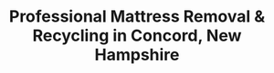 ---
layout: location.njk
title: "Professional Mattress Removal & Recycling in Concord, New Hampshire"
metaDescription: "Reliable mattress pickup in New Hampshire's capital Concord. Over 1 million mattresses recycled nationwide. Trusted by state employees and Granite State families "
permalink: /mattress-removal/new-hampshire/concord/
state: "New Hampshire"
stateSlug: "new-hampshire"
city: "Concord"
citySlug: "concord"
zip: "03301"
latitude: 43.2081
longitude: -71.5376
tier: 2
population: 43976
businessLicense: "NH-CON-2025-001"
pricing:
  oneItem: 125
  twoItems: 155
  threeItems: 180
  isPopular: twoItems
serviceArea: "Concord, New Hampshire and surrounding Merrimack County communities"
neighborhoods: [
  {
    "name": "Downtown Concord",
    "zipCodes": ["03301"]
  },
  {
    "name": "West End",
    "zipCodes": ["03301"]
  },
  {
    "name": "East End",
    "zipCodes": ["03301"]
  },
  {
    "name": "North End",
    "zipCodes": ["03301"]
  },
  {
    "name": "South End",
    "zipCodes": ["03301"]
  },
  {
    "name": "Penacook",
    "zipCodes": ["03303"]
  },
  {
    "name": "East Concord",
    "zipCodes": ["03301"]
  },
  {
    "name": "West Concord",
    "zipCodes": ["03301"]
  },
  {
    "name": "Heights",
    "zipCodes": ["03301"]
  },
  {
    "name": "Loudon Road",
    "zipCodes": ["03301"]
  },
  {
    "name": "Pleasant Street",
    "zipCodes": ["03301"]
  },
  {
    "name": "Fort Eddy Road",
    "zipCodes": ["03301"]
  },
  {
    "name": "Bow Junction",
    "zipCodes": ["03304"]
  },
  {
    "name": "Canterbury Road",
    "zipCodes": ["03301"]
  },
  {
    "name": "Fisherville",
    "zipCodes": ["03303"]
  },
  {
    "name": "Boscawen Street",
    "zipCodes": ["03301"]
  },
  {
    "name": "Rumford",
    "zipCodes": ["03301"]
  },
  {
    "name": "Broken Ground",
    "zipCodes": ["03301"]
  }
]
zipCodes: [
  "03301",
  "03302", 
  "03303",
  "03304",
  "03305"
]
recyclingPartners: [
  "Waste Management of New Hampshire",
  "Merrimack County Environmental Services",
  "Granite State Resource Recovery",
  "Capital Area Recycling Cooperative"
]
nearbyCities: [
  {
    "name": "Manchester",
    "slug": "manchester",
    "distance": 20,
    "isSuburb": false
  },
  {
    "name": "Nashua",
    "slug": "nashua",
    "distance": 35,
    "isSuburb": false
  }
]
reviews:
  count: 287
  featured:
    - text: "State employee relocating from Massachusetts needed pickup during legislative session. Team worked around my work schedule at the State House and handled everything professionally. Great service for government workers with demanding schedules."
      author: "Patricia Williams"
      neighborhood: "West End"
    - text: "Hospital staff member upgrading mattresses after moving to Concord for position at Concord Hospital. Crew understood the tight timeline before starting new shift rotations. Efficient service for healthcare professionals."
      author: "Dr. James Liu"
      neighborhood: "East End"
    - text: "Property manager for downtown rental units needed multiple pickups during spring turnover season. Reliable team handled the coordination across different buildings smoothly."
      author: "Karen M."
      neighborhood: "Downtown Concord"
faqs:
  - question: "How does eco-friendly mattress recycling work in Concord?"
    answer: "Our nationwide network has recycled over 1 million mattresses sustainably. Concord mattress components become construction steel, carpet padding foam, and insulation fabric - supporting New Hampshire's environmental leadership and the capital city's commitment to responsible waste management."
  - question: "Do you serve all Concord neighborhoods from State House area to Penacook?"
    answer: "Complete coverage throughout New Hampshire's capital. Downtown government district to residential West End, historic East End to Penacook village - we reach every Concord neighborhood with equal expertise and care."
  - question: "Can you coordinate around New Hampshire legislative session schedules?"
    answer: "Absolutely. We understand the unique rhythms of state government - legislative sessions, budget cycles, and the seasonal housing patterns that affect capital city residents. State employees and contractors appreciate our flexible scheduling."
  - question: "What makes your service different from standard Concord waste collection?"
    answer: "While municipal services handle regular waste, our specialized mattress recycling prevents landfill disposal through certified facilities. We provide the documented sustainability that state agencies and environmentally conscious capital residents value."
  - question: "Can you handle Concord's winter weather and access challenges?"
    answer: "New Hampshire winters are our specialty. From State House area parking restrictions to residential driveway snow removal coordination, we navigate seasonal challenges with experienced crews who understand capital city logistics."
  - question: "What's included in your $125 Concord service?"
    answer: "Complete service package: curbside collection, certified facility transportation, environmental compliance documentation. No hidden fees for government district access, winter weather coordination, or specialized processing requirements."
  - question: "How quickly can you schedule pickup in Concord?"
    answer: "Same-day availability throughout the capital city. We coordinate with state employee schedules, healthcare worker shifts, and the seasonal patterns that drive New Hampshire's governmental center."
  - question: "Do you provide recycling documentation for state agencies?"
    answer: "Yes, detailed certificates showing exact disposal methods and facility locations. Essential for state government environmental reporting, healthcare facilities, and residents requiring documentation under New Hampshire's environmental standards."

pageContent:
  heroDescription: "Professional mattress removal serving New Hampshire's capital  State employees, healthcare workers, and Granite State families trust our sustainable recycling network."
  aboutService: "Professional mattress pickup and recycling designed specifically for New Hampshire's capital city. We remove your old mattresses and guarantee they'll be recycled through our certified network - the same sustainable process that has diverted over 1 million mattresses from landfills nationwide. Our Concord service understands what makes the Granite State's seat of government unique. State employees need pickup scheduling that works around legislative session demands and government work hours. Concord Hospital staff require coordination with demanding healthcare schedules. Government contractors appreciate service that matches their project timeline reliability. Our experienced crews navigate the capital city's specific challenges - State House area parking restrictions during sessions, narrow downtown streets near government buildings, established West End residential access, and Penacook's village-style neighborhoods. New Hampshire winters demand local expertise for safe, reliable pickup when driveways need snow clearance and government district access gets complicated. Every Concord mattress we collect gets professionally transported to certified recycling facilities where 90% of materials become new products - steel for construction, foam for manufacturing, fabric for insulation. Whether you're upgrading after a state job relocation, a healthcare professional moving to a larger space, or a longtime Granite Stater embracing responsible disposal, our service delivers the same dependable results you expect from New Hampshire's governmental center."
  serviceAreasIntro: "New Hampshire's capital city receives our complete professional coverage:"
  regulationsCompliance: "Concord residents benefit from comprehensive municipal waste services including weekly collection and robust recycling programs through the city's Environmental Services Department. However, New Hampshire's regulatory approach differs from states with mandatory mattress stewardship programs - no comprehensive take-back systems like Connecticut's Mattress Recycling Council exist here. This creates opportunities for responsible residents and organizations to choose certified recycling over standard disposal. Our service provides the documentation and accountability that state agencies require for environmental compliance reporting. For New Hampshire's government center, this means mattress recycling that meets the same standards state employees expect from public services. Major capital city employers - the State of New Hampshire, Concord Hospital, and government contractors - particularly value detailed environmental documentation for sustainability initiatives. With 44,000 residents in the Granite State's governmental heart, professional mattress recycling supports both Concord's environmental leadership and New Hampshire's broader commitment to responsible stewardship."
  environmentalImpact: "Concord mattresses enter our nationwide recycling network that has diverted over 1 million units from landfills, creating measurable impact right in New Hampshire's capital. Each processed mattress yields approximately 75 pounds of steel springs for regional construction projects, 15 pounds of foam converted to carpet padding by New England manufacturers, plus textile components transformed into insulation. This circular economy supports the capital city's role as New Hampshire's governmental center while providing documentation that state agencies, Concord Hospital, and environmental organizations need for compliance reporting. Partnerships with certified New Hampshire processing facilities keep economic benefits in-state, supporting jobs at regional centers while reducing transportation impact. For Concord specifically, this means every pickup contributes to both the capital's waste reduction goals and the broader Granite State environmental mission. State employees relocating from other states particularly appreciate this documented impact when demonstrating New Hampshire's environmental leadership to colleagues and family."
  howItWorksScheduling: "Flexible scheduling accommodates capital city rhythms - legislative session demands, state employee work schedules, healthcare professional shifts, and New England seasonal challenges that affect government district access and residential pickup logistics."
  howItWorksService: "Experienced teams navigate Concord's unique requirements - State House area parking restrictions, historic neighborhood access points, hospital district coordination, and the winter weather logistics essential for reliable New Hampshire capital service."
  howItWorksDisposal: "Your Concord mattress enters our certified recycling network where 90%+ becomes new products through New Hampshire facilities - complete material accountability supporting both the capital city's environmental standards and the Granite State's commitment to sustainable governance."
  sidebarStats:
    mattressesRemoved: "7,543"
    nationwideRecycled: "1,000,000+"
---
